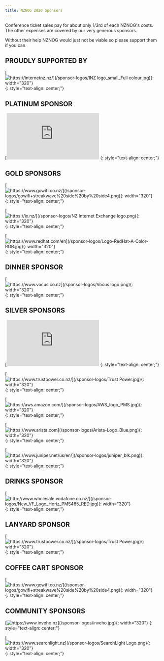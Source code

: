 ```yaml
---
title: NZNOG 2020 Sponsors
---
```

Conference ticket sales pay for about only 1/3rd of each NZNOG's costs. The other expenses are covered by our very generous sponsors.

Without their help NZNOG would just not be viable so please support them if you can.

## PROUDLY SUPPORTED BY
[![https://internetnz.nz/](/sponsor-logos/INZ logo_small_Full colour.jpg){: width="320"}](https://internetnz.nz/)
{: style="text-align: center;"}

## PLATINUM SPONSOR
[![https://www.cisco.com/c/en_au/index.html](/sponsor-logos/Cisco_Logo_no_TM_Cisco_Blue-RGB.jpg){: width="320"}](https://www.cisco.com/c/en_au/index.html)
{: style="text-align: center;"}

## GOLD SPONSORS
[![https://www.gowifi.co.nz/](/sponsor-logos/gowifi+streakwave%20side%20by%20side4.png){: width="320"}](https://www.gowifi.co.nz/)
{: style="text-align: center;"}

[![https://ix.nz/](/sponsor-logos/NZ Internet Exchange logo.png){: width="320"}](https://ix.nz/)
{: style="text-align: center;"}

[![https://www.redhat.com/en](/sponsor-logos/Logo-RedHat-A-Color-RGB.jpg){: width="320"}](https://www.redhat.com/en)
{: style="text-align: center;"}

## DINNER SPONSOR
[![https://www.vocus.co.nz](/sponsor-logos/Vocus logo.png){: width="320"}](https://www.vocus.co.nz)
{: style="text-align: center;"}

## SILVER SPONSORS
[![http://www.2talk.co.nz/index.html](/sponsor-logos/2talk_logo_17.png){: width="320"}](http://www.2talk.co.nz/index.html)
{: style="text-align: center;"}

[![https://www.trustpower.co.nz/](/sponsor-logos/Trust Power.jpg){: width="320"}](https://www.trustpower.co.nz/)
{: style="text-align: center;"}

[![https://aws.amazon.com/](/sponsor-logos/AWS_logo_PMS.jpg){: width="320"}](https://aws.amazon.com/)
{: style="text-align: center;"}

[![https://www.arista.com](/sponsor-logos/Arista-Logo_Blue.png){: width="320"}](https://www.arista.com/)
{: style="text-align: center;"}

[![https://www.juniper.net/us/en/](/sponsor-logos/juniper_blk.png){: width="320"}](https://www.juniper.net/us/en/)
{: style="text-align: center;"}

## DRINKS SPONSOR
[![http://www.wholesale.vodafone.co.nz/](/sponsor-logos/New_VF_Logo_Horiz_PMS485_RED.jpg){: width="320"}](http://www.wholesale.vodafone.co.nz/)
{: style="text-align: center;"}

## LANYARD SPONSOR
[![https://www.trustpower.co.nz/](/sponsor-logos/Trust Power.jpg){: width="320"}](https://www.trustpower.co.nz/)
{: style="text-align: center;"}

## COFFEE CART SPONSOR
[![https://www.gowifi.co.nz/](/sponsor-logos/gowifi+streakwave%20side%20by%20side4.png){: width="320"}](https://www.gowifi.co.nz/)
{: style="text-align: center;"}

## COMMUNITY SPONSORS
[![https://www.inveho.nz](/sponsor-logos/inveho.jpg){: width="320"}](https://www.inveho.nz/)
{: style="text-align: center;"}

[![https://www.searchlight.nz](/sponsor-logos/SearchLight Logo.png){: width="320"}](https://www.searchlight.nz/)
{: style="text-align: center;"}

